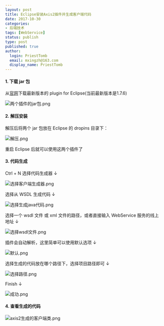 ```yaml
---
layout: post
title: Eclipse安装Axis2插件并生成客户端代码
date: 2017-10-30
categories:
- 后端技术
tags: [WebService]
status: publish
type: post
published: true
author:
  login: PriestTomb
  email: mxingzh@163.com
  display_name: PriestTomb
---
```


#### 1. 下载 jar 包

从[官网](http://axis.apache.org/axis2/java/core/download.html)下载最新版本的 plugin for Eclipse(当前最新版本是1.7.6)

![两个插件的jar包.png](/images/blog_img/20171030/两个插件的jar包.png)

#### 2. 解压安装

解压后将两个 jar 包放在 Eclipse 的 dropins 目录下：

![解压.png](/images/blog_img/20171030/解压.png)

重启 Eclipse 后就可以使用这两个插件了

#### 3. 代码生成

Ctrl + N 选择代码生成器 ↓

![选择客户端生成器.png](/images/blog_img/20171030/选择客户端生成器.png)

选择从 WSDL 生成代码 ↓

![选择生成java代码.png](/images/blog_img/20171030/选择生成java代码.png)

选择一个 wsdl 文件 或 xml 文件的路径，或者直接输入 WebService 服务的线上地址 ↓

![选择wsdl文件.png](/images/blog_img/20171030/选择wsdl文件.png)

插件会自动解析，这里简单可以使用默认选项 ↓

![默认.png](/images/blog_img/20171030/默认.png)

选择生成的代码放在哪个路径下，选择项目路径即可 ↓

![选择路径.png](/images/blog_img/20171030/选择路径.png)

Finish ↓

![成功.png](/images/blog_img/20171030/成功.png)

#### 4. 查看生成的代码

![axis2生成的客户端类.png](/images/blog_img/20171030/axis2生成的客户端类.png)
